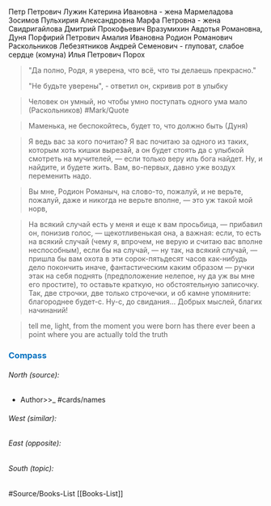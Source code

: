 Петр Петрович Лужин
Катерина Ивановна - жена Мармеладова
Зосимов
Пульхирия Александровна 
Марфа Петровна - жена Свидригайлова
Дмитрий Прокофьевич Вразумихин
Авдотья Романовна, Дуня 
Порфирий Петрович
Амалия Ивановна
Родион Романович Раскольников
Лебезятников Андрей Семенович - глуповат, слабое сердце (комуна)
Илья Петрович Порох

> "Да полно, Родя, я уверена, что всё, что ты делаешь прекрасно." 
> 
> "Не будьте уверены", - ответил он, скривив рот в улыбку


>Человек он умный, но чтобы умно поступать одного ума мало (Раскольников) #Mark/Quote 

>Маменька, не беспокойтесь, будет то, что должно быть (Дуня)

> Я ведь вас за кого почитаю? Я вас почитаю за одного из таких, которым хоть кишки вырезай, а он будет стоять да с улыбкой смотреть на мучителей, — если только веру иль бога найдет. Ну, и найдите, и будете жить. Вам, во-первых, давно уже воздух переменить надо.

> Вы мне, Родион Романыч, на слово-то, пожалуй, и не верьте, пожалуй, даже и никогда не верьте вполне, — это уж такой мой норв,

> На всякий случай есть у меня и еще к вам просьбица, — прибавил он, понизив голос, — щекотливенькая она, а важная: если, то есть на всякий случай (чему я, впрочем, не верую и считаю вас вполне неспособным), если бы на случай, — ну так, на всякий случай, — пришла бы вам охота в эти сорок-пятьдесят часов как-нибудь дело покончить иначе, фантастическим каким образом — ручки этак на себя поднять (предположение нелепое, ну да уж вы мне его простите), то оставьте краткую, но обстоятельную записочку. Так, две строчки, две только строчечки, и об камне упомяните: благороднее будет-с. Ну-с, до свидания… Добрых мыслей, благих начинаний!

> tell me, light, from the moment you were born has there ever been a point where you are actually told the truth






### <span style="color:#0070c0">Compass</span>
###### North (source):
- Author>>_           #cards/names 


###### West (similar):


###### East (opposite):


###### South (topic):


#Source/Books-List [[Books-List]]